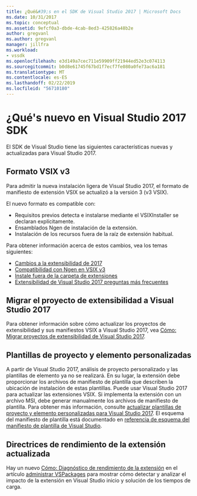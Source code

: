 ```yaml
---
title: ¿Qué&#39;s en el SDK de Visual Studio 2017 | Microsoft Docs
ms.date: 10/31/2017
ms.topic: conceptual
ms.assetid: 9efcf0a3-dbde-4cab-8ed3-425826a48b2e
author: gregvanl
ms.author: gregvanl
manager: jillfra
ms.workload:
- vssdk
ms.openlocfilehash: e3d149a7cec711e59909ff21944ed52e3c074113
ms.sourcegitcommit: b0d8e61745f67bd1f7ecf7fe080a0fe73ac6a181
ms.translationtype: MT
ms.contentlocale: es-ES
ms.lasthandoff: 02/22/2019
ms.locfileid: "56710180"
---
```

# <a name="what39s-new-in-the-visual-studio-2017-sdk"></a>¿Qué&#39;s nuevo en Visual Studio 2017 SDK

El SDK de Visual Studio tiene las siguientes características nuevas y actualizadas para Visual Studio 2017.

## <a name="vsix-v3-format"></a>Formato VSIX v3

Para admitir la nueva instalación ligera de Visual Studio 2017, el formato de manifiesto de extensión VSIX se actualizó a la versión 3 (v3 VSIX).

El nuevo formato es compatible con:

* Requisitos previos detecta e instalarse mediante el VSIXInstaller se declaran explícitamente.
* Ensamblados Ngen de instalación de la extensión.
* Instalación de los recursos fuera de la raíz de extensión habitual.

Para obtener información acerca de estos cambios, vea los temas siguientes:

* [Cambios a la extensibilidad de 2017](breaking-changes-2017.md)
* [Compatibilidad con Ngen en VSIX v3](ngen-support.md)
* [Instale fuera de la carpeta de extensiones](set-install-root.md)
* [Extensibilidad de Visual Studio 2017 preguntas más frecuentes](faq-2017.md)

## <a name="migrate-extensibility-project-to-visual-studio-2017"></a>Migrar el proyecto de extensibilidad a Visual Studio 2017

Para obtener información sobre cómo actualizar los proyectos de extensibilidad y sus manifiestos VSIX a Visual Studio 2017, vea [Cómo: Migrar proyectos de extensibilidad de Visual Studio 2017](how-to-migrate-extensibility-projects-to-visual-studio-2017.md).

## <a name="custom-project-and-item-templates"></a>Plantillas de proyecto y elemento personalizadas

A partir de Visual Studio 2017, análisis de proyecto personalizado y las plantillas de elemento ya no se realizará. En su lugar, la extensión debe proporcionar los archivos de manifiesto de plantilla que describen la ubicación de instalación de estas plantillas. Puede usar Visual Studio 2017 para actualizar las extensiones VSIX. Si implementa la extensión con un archivo MSI, debe generar manualmente los archivos de manifiesto de plantilla. Para obtener más información, consulte [actualizar plantillas de proyecto y elemento personalizadas para Visual Studio 2017](../extensibility/upgrading-custom-project-and-item-templates-for-visual-studio-2017.md). El esquema del manifiesto de plantilla está documentado en [referencia de esquema del manifiesto de plantilla de Visual Studio](../extensibility/visual-studio-template-manifest-schema-reference.md).

## <a name="updated-extension-performance-guidelines"></a>Directrices de rendimiento de la extensión actualizada

Hay un nuevo [Cómo: Diagnóstico de rendimiento de la extensión](how-to-diagnose-extension-performance.md) en el artículo [administrar VSPackages](managing-vspackages.md) para mostrar cómo detectar y analizar el impacto de la extensión en Visual Studio inicio y solución de los tiempos de carga.

